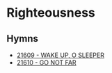 # Righteousness

## Hymns

- [21609 - WAKE UP, O SLEEPER](/hymns/21609.md)
- [21610 - GO NOT FAR](/hymns/21610.md)
